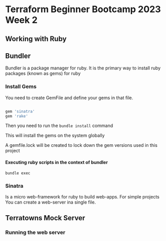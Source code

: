 # Terraform Beginner Bootcamp 2023 Week 2


## Working with Ruby

## Bundler

Bundler is a package manager for ruby. It is the primary way to install ruby packages (known as gems) for ruby

### Install Gems

You need to create GemFile and define your gems in that file.

```rb

gem 'sinatra'
gem 'rake'
```

Then you need to run the `bundle install` command

This will install the gems on the system globally

A gemfile.lock will be created to lock down the gem versions used in this project

#### Executing ruby scripts in the context of bundler

`bundle exec`

### Sinatra
Is  a micro web-framework for ruby to build web-apps. For simple projects
You can create a web-server ina  single file.

## Terratowns Mock Server

### Running the web server



